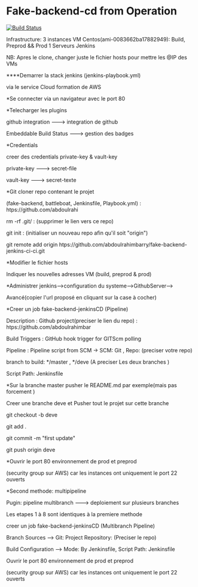 # Fake-backend-cd from Operation

[![Build Status](http://54.174.120.12/buildStatus/icon?job=fake-backend-jenkins_ci_cd-complet)](http://54.174.120.12/job/fake-backend-jenkins_ci_cd-complet/)

Infrastructure: 3 instances VM Centos(ami-0083662ba17882949): Build, Preprod && Prod
1 Serveurs Jenkins

NB: Apres le clone, changer juste le fichier hosts pour mettre les @IP des VMs

****Demarrer la stack jenkins (jenkins-playbook.yml)

via le service Cloud formation de AWS

*Se connecter via un navigateur avec le port 80

*Telecharger les plugins

github integration ---> integration de github

Embeddable Build Status ---> gestion des badges

*Credentials

creer des credentials private-key & vault-key

private-key ---> secret-file

vault-key ---> secret-texte

*Git cloner repo contenant le projet

(fake-backend, battleboat, Jenkinsfile, Playbook.yml) : htps://github.com/abdoulrahi

rm -rf .git/ : (supprimer le lien vers ce repo)

git init : (initialiser un nouveau repo afin qu'il soit "origin")

git remote add origin htps://github.com/abdoulrahimbarry/fake-backend-jenkins-ci-ci.git

*Modifier le fichier hosts

Indiquer les nouvelles adresses VM (build, preprod & prod)

*Administrer jenkins-->configuration du systeme-->GithubServer-->

Avancé(copier l'url proposé en cliquant sur la case à cocher)

*Creer un job fake-backend-jenkinsCD (Pipeline)

Description : Github project(preciser le lien du repo) : htps://github.com/abdoulrahimbar

Build Triggers : GitHub hook trigger for GITScm polling

Pipeline : Pipeline script from SCM -> SCM: Git , Repo: (preciser votre repo)

branch to build: */master , */deve (A preciser Les deux branches )

Script Path: Jenkinsfile

*Sur la branche master pusher le README.md par exemple(mais pas forcement )

Creer une branche deve et Pusher tout le projet sur cette branche

git checkout -b deve

git add .

git commit -m "first update"

git push origin deve

*Ouvrir le port 80 environnement de prod et preprod

(security group sur AWS) car les instances ont uniquement le port 22 ouverts

*Second methode: multipipeline

Pugin: pipeline multibranch ---> deploiement sur plusieurs branches

Les etapes  1 à 8 sont identiques à la premiere methode

creer un job fake-backend-jenkinsCD (Multibranch Pipeline)

Branch Sources --> Git: Project Repository: (Preciser le repo)

Build Configuration --> Mode: By Jenkinsfile, Script Path: Jenkinsfile

Ouvrir le port 80 environnement de prod et preprod

(security group sur AWS) car les instances ont uniquement le port 22 ouverts
